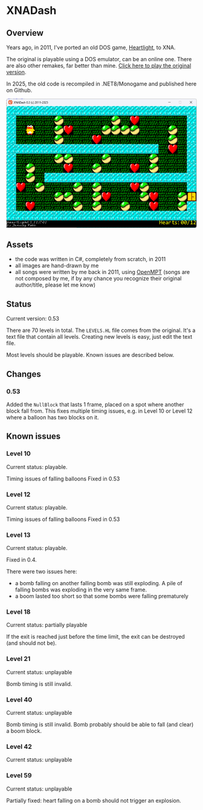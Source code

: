 # XNADash

## Overview

Years ago, in 2011, I've ported an old DOS game, <a href="https://en.wikipedia.org/wiki/Heartlight_(video_game)">Heartlight</a>, to XNA. 

The original is playable using a DOS emulator, can be an online one. There are also other remakes, far better than mine.
<a href='https://www.google.com/search?q=heartlight+play+online'>Click here to play the original version</a>.

In 2025, the old code is recompiled in .NET8/Monogame and published here on Github.

![game](game.png)

## Assets

* the code was written in C#, completely from scratch, in 2011
* all images are hand-drawn by me
* all songs were written by me back in 2011, using <a href='https://openmpt.org/'>OpenMPT</a> 
  (songs are not composed by me, if by any chance you recognize their original author/title, please let me know)
	
## Status

Current version: 0.53

There are 70 levels in total. The `LEVELS.HL` file comes from the original. It's a text file that contain all levels. Creating new levels is easy, just edit the text file.

Most levels should be playable. Known issues are described below.

## Changes

### 0.53

Added the `NullBlock` that lasts 1 frame, placed on a spot where another block fall from. 
This fixes multiple timing issues, e.g. in Level 10 or Level 12 where a balloon has two blocks on it.

## Known issues 

### Level 10

Current status: playable.

Timing issues of falling balloons Fixed in 0.53

### Level 12

Current status: playable.

Timing issues of falling balloons Fixed in 0.53

### Level 13

Current status: playable.

Fixed in 0.4.

There were two issues here:

* a bomb falling on another falling bomb was still exploding. A pile of falling bombs was exploding in the very same frame.
* a boom lasted too short so that some bombs were falling prematurely

### Level 18

Current status: partially playable

If the exit is reached just before the time limit, the exit can be destroyed (and should not be).

### Level 21

Current status: unplayable

Bomb timing is still invalid. 


### Level 40

Current status: unplayable

Bomb timing is still invalid. Bomb probably should be able to fall (and clear) a boom block.

### Level 42

Current status: unplayable

### Level 59

Current status: unplayable

Partially fixed: heart falling on a bomb should not trigger an explosion.